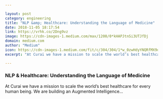 ```yaml
---

layout: post
category: engineering
title: "NLP &amp; Healthcare: Understanding the Language of Medicine"
date: 2018-11-05 18:17:54
link: https://vrhk.co/2Dng9vz
image: https://cdn-images-1.medium.com/max/1200/0*kHAPJtnSi3UTJfDj
domain: medium.com
author: "Medium"
icon: https://cdn-images-1.medium.com/fit/c/304/304/1*w_0zwHdyYNQRfMX9oYlLaQ.png
excerpt: "At Curai we have a mission to scale the world’s best healthcare for every human being. We are building an Augmented Intelligence…"

---
```


### NLP &amp; Healthcare: Understanding the Language of Medicine

At Curai we have a mission to scale the world’s best healthcare for every human being. We are building an Augmented Intelligence…